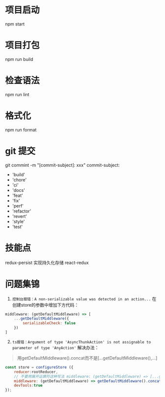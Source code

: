 # 项目启动
npm start
# 项目打包
npm run build
# 检查语法
npm run lint
# 格式化
npm run format
# git 提交
git commint -m "[commit-subject]: xxx"
commit-subject:
+ 'build'
+ 'chore'
+ 'ci'
+ 'docs'
+ 'feat'
+ 'fix'
+ 'perf'
+ 'refactor'
+ 'revert'
+ 'style'
+ 'test'

# 技能点
redux-persist 实现持久化存储
react-redux 

# 问题集锦
1. ```控制台报错：A non-serializable value was detected in an action...```
在创建store的参数中增加下方代码：
```javascript
middleware: (getDefaultMiddleware) => [
    ...getDefaultMiddleware({
        serializableCheck: false
    })
]
```
2. ```ts报错：Argument of type 'AsyncThunkAction' is not assignable to parameter of type 'AnyAction'```
解决办法：
> 用getDefaultMiddleware().concat而不是[...getDefaultMiddleware(),...]
```javascript
const store = configureStore ({
    reducer:rootReducer,
    // 不要用展开运算符这种写法 middleware: (getDefaultMiddleware) => [...getDefaultMiddleware(), actionLog, changeLanguage],
    middleware: (getDefaultMiddleware) => getDefaultMiddleware().concat(actionLog,changeLanguage), 
    devTools:true
});
```